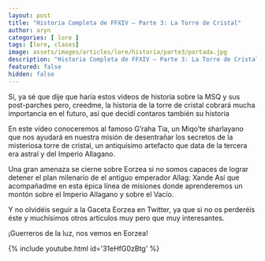 ```yaml
---
layout: post
title: "Historia Completa de FFXIV – Parte 3: La Torre de Cristal"
author: aryn
categories: [ lore ]
tags: [lore, clases]
image: assets/images/articles/lore/historia/parte3/portada.jpg
description: "Historia Completa de FFXIV – Parte 3: La Torre de Cristal"
featured: false
hidden: false
---
```

Sí, ya sé que dije que haría estos vídeos de historia sobre la MSQ y sus post-parches pero, creedme, la historia de la torre de cristal cobrará mucha importancia en el futuro, así que decidí contaros también su historia

En este vídeo conoceremos al famoso G’raha Tia, un Miqo’te sharlayano que nos ayudará en nuestra misión de desentrañar los secretos de la misteriosa torre de cristal, un antiquísimo artefacto que data de la tercera era astral y del Imperio Allagano.

Una gran amenaza se cierne sobre Eorzea si no somos capaces de lograr detener el plan milenario de el antiguo emperador Allag: Xande
Así que acompañadme en esta épica línea de misiones donde aprenderemos un montón sobre el Imperio Allagano y sobre el Vacío.

Y no olvidéis seguir a la Gaceta Eorzea en Twitter, ya que si no os perderéis éste y muchísimos otros artículos muy pero que muy interesantes.

¡Guerreros de la luz, nos vemos en Eorzea!

{% include youtube.html id='31eHfG0zBtg' %}